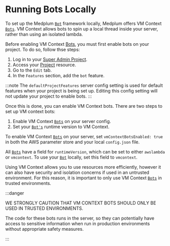 # Running Bots Locally

To set up the Medplum [`Bot`](/docs/api/fhir/medplum/bot) framework locally, Medplum offers VM Context [`Bots`](/docs/api/fhir/medplum/bot). VM Context allows bots to spin up a local thread inside your server, rather than using an isolated lambda.

Before enabling VM Context [Bots](/docs/api/fhir/medplum/bot), you must first enable bots on your project. To do so, follow thse steps:

1. Log in to your [Super Admin Project](/docs/self-hosting/super-admin-guide).
2. Access your [Project](/docs/api/fhir/medplum/project) resource.
3. Go to the `Edit` tab.
4. In the `Features` section, add the `bot` feature.

:::note
The `defaultProjectFeatures` server config setting is used for default features when your project is being set up. Editing this config setting will not update your project to enable bots.
:::

Once this is done, you can enable VM Context bots. There are two steps to set up VM context bots:

1. Enable VM Context [`Bots`](/docs/api/fhir/medplum/bot) on your server config.
2. Set your [`Bot's`](/docs/api/fhir/medplum/bot) runtime version to VM Context.

To enable VM Context [`Bots`](/docs/api/fhir/medplum/bot) on your server, set `vmContextBotsEnabled: true` in both the AWS parameter store and your local `config.json` file.

All [`Bots`](/docs/api/fhir/medplum/bot) have a field for `runtimeVersion`, which can be set to either `awslambda` or `vmcontext`. To use your [`Bot`](/docs/api/fhir/medplum/bot) locally, set this field to `vmcontext`.

Using VM Context allows you to use resources more efficiently, however it can also have security and isolation concerns if used in an untrusted environment. For this reason, it is important to only use VM Context [`Bots`](/docs/api/fhir/medplum/bot) in trusted environments.

:::danger

WE STRONGLY CAUTION THAT VM CONTEXT BOTS SHOULD ONLY BE USED IN TRUSTED ENVIRONMENTS.

The code for these bots runs in the server, so they can potentially have access to sensitive information when run in production environments without appropriate safety measures.

:::
